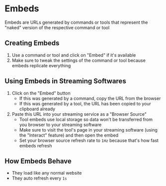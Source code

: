 # Embeds

Embeds are URLs generated by commands or tools that represent the "naked" version of the respective command or tool

## Creating Embeds

1. Use a command or tool and click on "Embed" if it's available
2. Make sure to tweak the settings of the command or tool because embeds replicate everything

## Using Embeds in Streaming Softwares

1. Click on the "Embed" button
   - If this was generated by a command, copy the URL from the browser
   - If this was generated by a tool, the URL has been copied to your clipboard already
2. Paste this URL into your streaming service as a "Browser Source"
   - Tool embeds use local storage so data won't be transferred from you browser to your streaming software
   - Make sure to visit the tool's page in your streaming software (using the "Interact" feature) and then open the embed
   - Set your browser source refresh rate to `1Hz` because that's how fast embeds refresh

## How Embeds Behave

- They load like any normal website
- They auto refresh every `1s`
